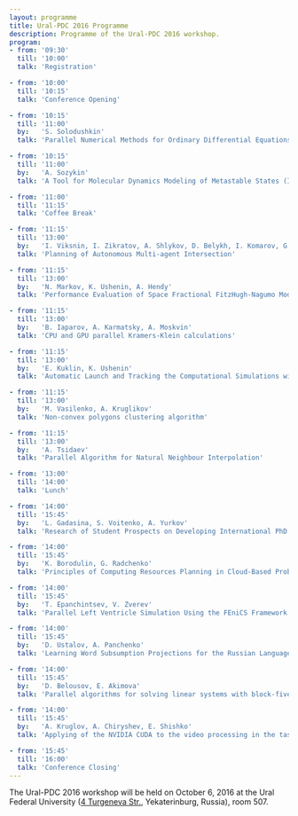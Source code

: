 ```yaml
---
layout: programme
title: Ural-PDC 2016 Programme
description: Programme of the Ural-PDC 2016 workshop.
program:
- from: '09:30'
  till: '10:00'
  talk: 'Registration'

- from: '10:00'
  till: '10:15'
  talk: 'Conference Opening'

- from: '10:15'
  till: '11:00'
  by:   'S. Solodushkin'
  talk: 'Parallel Numerical Methods for Ordinary Differential Equations: a Survey (Invited&nbsp;Talk)'

- from: '10:15'
  till: '11:00'
  by:   'A. Sozykin'
  talk: 'A Tool for Molecular Dynamics Modeling of Metastable States (Invited&nbsp;Talk)'

- from: '11:00'
  till: '11:15'
  talk: 'Coffee Break'

- from: '11:15'
  till: '13:00'
  by:   'I. Viksnin, I. Zikratov, A. Shlykov, D. Belykh, I. Komarov, G. Botvin'
  talk: 'Planning of Autonomous Multi-agent Intersection'

- from: '11:15'
  till: '13:00'
  by:   'N. Markov, K. Ushenin, A. Hendy'
  talk: 'Performance Evaluation of Space Fractional FitzHugh-Nagumo Model: an Implementation with PETSc Library'

- from: '11:15'
  till: '13:00'
  by:   'B. Iaparov, A. Karmatsky, A. Moskvin'
  talk: 'CPU and GPU parallel Kramers-Klein calculations'

- from: '11:15'
  till: '13:00'
  by:   'E. Kuklin, K. Ushenin'
  talk: 'Automatic Launch and Tracking the Computational Simulations with LiFlow and Sumatra'

- from: '11:15'
  till: '13:00'
  by:   'M. Vasilenko, A. Kruglikov'
  talk: 'Non-convex polygons clustering algorithm'

- from: '11:15'
  till: '13:00'
  by:   'A. Tsidaev'
  talk: 'Parallel Algorithm for Natural Neighbour Interpolation'

- from: '13:00'
  till: '14:00'
  talk: 'Lunch'

- from: '14:00'
  till: '15:45'
  by:   'L. Gadasina, S. Voitenko, A. Yurkov'
  talk: 'Research of Student Prospects on Developing International PhD Programs in Software Engineering'

- from: '14:00'
  till: '15:45'
  by:   'K. Borodulin, G. Radchenko'
  talk: 'Principles of Computing Resources Planning in Cloud-Based Problem Solving Environment'

- from: '14:00'
  till: '15:45'
  by:   'T. Epanchintsev, V. Zverev'
  talk: 'Parallel Left Ventricle Simulation Using the FEniCS Framework'

- from: '14:00'
  till: '15:45'
  by:   'D. Ustalov, A. Panchenko'
  talk: 'Learning Word Subsumption Projections for the Russian Language'

- from: '14:00'
  till: '15:45'
  by:   'D. Belousov, E. Akimova'
  talk: 'Parallel algorithms for solving linear systems with block-fivediagonal matrices on multi-core CPU'

- from: '14:00'
  till: '15:45'
  by:   'A. Kruglov, A. Chiryshev, E. Shishko'
  talk: 'Applying of the NVIDIA CUDA to the video processing in the task of the roundwood volume estimation'

- from: '15:45'
  till: '16:00'
  talk: 'Conference Closing'
---
```


The Ural-PDC 2016 workshop will be held on October 6, 2016 at the Ural Federal University ([4&nbsp;Turgeneva Str.](https://2gis.ru/ekaterinburg/firm/1267620943605143), Yekaterinburg, Russia), room&nbsp;507.
